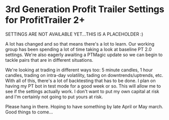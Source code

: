 # 3rd Generation Profit Trailer Settings for ProfitTrailer 2+
SETTINGS ARE NOT AVAILABLE YET...THIS IS A PLACEHOLDER :)

A lot has changed and so that means there's a lot to learn. Our working group has been spending a lot of time taking a look at baseline PT 2.0 settings. We're also eagerly awaiting a PTMagic update so we can begin to tackle pairs that are in different situations.

We're looking at trading in different ways too: 5 minute candles, 1 hour candles, trading on intra-day volatility, tading on downtrends/uptrends, etc. With all of this, there's a lot of backtesting that has to be done. I plan on having my PT bot in test mode for a good week or so. This will allow me to see if the settings actually work. I don't want to put my own capital at risk and I'm certainly not going to put yours at risk.

Please hang in there. Hoping to have something by late April or May march. Good things to come...
